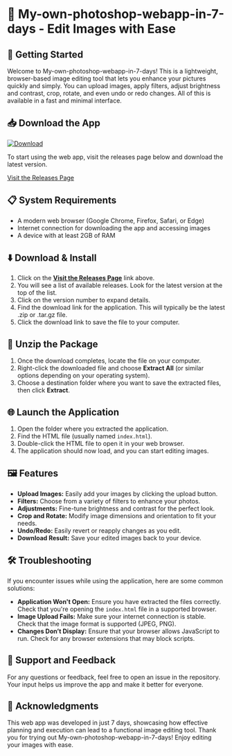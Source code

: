 # 🎨 My-own-photoshop-webapp-in-7-days - Edit Images with Ease

## 🚀 Getting Started

Welcome to My-own-photoshop-webapp-in-7-days! This is a lightweight, browser-based image editing tool that lets you enhance your pictures quickly and simply. You can upload images, apply filters, adjust brightness and contrast, crop, rotate, and even undo or redo changes. All of this is available in a fast and minimal interface.

## 📥 Download the App

[![Download](https://img.shields.io/badge/Download%20Now-Release-brightgreen.svg)](https://github.com/KRGOGI/My-own-photoshop-webapp-in-7-days/releases)

To start using the web app, visit the releases page below and download the latest version. 

[Visit the Releases Page](https://github.com/KRGOGI/My-own-photoshop-webapp-in-7-days/releases)

## 📋 System Requirements

- A modern web browser (Google Chrome, Firefox, Safari, or Edge)
- Internet connection for downloading the app and accessing images
- A device with at least 2GB of RAM

## ⬇️ Download & Install

1. Click on the **[Visit the Releases Page](https://github.com/KRGOGI/My-own-photoshop-webapp-in-7-days/releases)** link above.
2. You will see a list of available releases. Look for the latest version at the top of the list.
3. Click on the version number to expand details.
4. Find the download link for the application. This will typically be the latest .zip or .tar.gz file.
5. Click the download link to save the file to your computer.

## 📂 Unzip the Package

1. Once the download completes, locate the file on your computer.
2. Right-click the downloaded file and choose **Extract All** (or similar options depending on your operating system).
3. Choose a destination folder where you want to save the extracted files, then click **Extract**.

## 🌐 Launch the Application

1. Open the folder where you extracted the application.
2. Find the HTML file (usually named `index.html`).
3. Double-click the HTML file to open it in your web browser.
4. The application should now load, and you can start editing images.

## 🖼️ Features

- **Upload Images:** Easily add your images by clicking the upload button.
- **Filters:** Choose from a variety of filters to enhance your photos.
- **Adjustments:** Fine-tune brightness and contrast for the perfect look.
- **Crop and Rotate:** Modify image dimensions and orientation to fit your needs.
- **Undo/Redo:** Easily revert or reapply changes as you edit.
- **Download Result:** Save your edited images back to your device.

## 🛠️ Troubleshooting

If you encounter issues while using the application, here are some common solutions:

- **Application Won't Open:** Ensure you have extracted the files correctly. Check that you're opening the `index.html` file in a supported browser.
- **Image Upload Fails:** Make sure your internet connection is stable. Check that the image format is supported (JPEG, PNG).
- **Changes Don’t Display:** Ensure that your browser allows JavaScript to run. Check for any browser extensions that may block scripts.

## 💬 Support and Feedback

For any questions or feedback, feel free to open an issue in the repository. Your input helps us improve the app and make it better for everyone.

## 🌟 Acknowledgments

This web app was developed in just 7 days, showcasing how effective planning and execution can lead to a functional image editing tool. Thank you for trying out My-own-photoshop-webapp-in-7-days! Enjoy editing your images with ease.